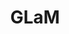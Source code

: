 ---
title: GLaM
link: https://arxiv.org/abs/2112.06905
release:
  month: 12
  year: 2021
training:
  code:
    pretraining:
      value: 1
    finetuning:
      value: N/A
    alignment:
      value: N/A
  data:
    pretraining:
      value: 1
    sft:
      value: N/A
    alignment:
      value: N/A
evaluation:
  code:
    general:
      value: 1
    safety:
      value: N/A
  data:
    utility:
      value: 5
      license: Public datasets
    safety:
      value: N/A
deployment:
  code:
    inference:
      value: 1
  data:
    weights:
      value: 1

---